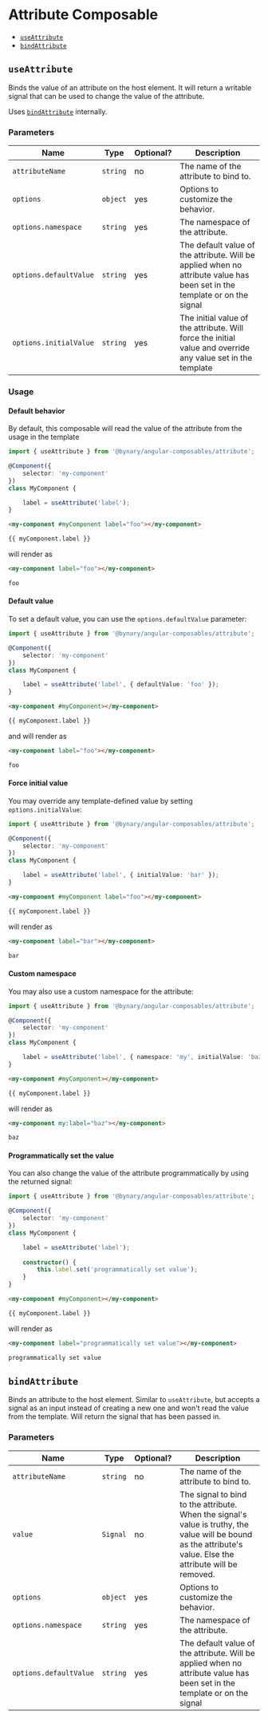 # Attribute Composable

- [`useAttribute`](#useattribute)
- [`bindAttribute`](#bindattribute)


## `useAttribute`

Binds the value of an attribute on the host element.
It will return a writable signal that can be used to change the value of the attribute.

Uses [`bindAttribute`](#bindattribute) internally.

### Parameters

| Name                   | Type     | Optional? | Description                                                                                                               |
|------------------------|----------|-----------|---------------------------------------------------------------------------------------------------------------------------|
| `attributeName`        | `string` | no        | The name of the attribute to bind to.                                                                                     |
| `options`              | `object` | yes       | Options to customize the behavior.                                                                                        |
| `options.namespace`    | `string` | yes       | The namespace of the attribute.                                                                                           |
| `options.defaultValue` | `string` | yes       | The default value of the attribute. Will be applied when no attribute value has been set in the template or on the signal |
| `options.initialValue` | `string` | yes       | The initial value of the attribute. Will force the initial value and override any value set in the template               |


### Usage

#### Default behavior

By default, this composable will read the value of the attribute from the usage in the template

```ts
import { useAttribute } from '@bynary/angular-composables/attribute';

@Component({
    selector: 'my-component'
})
class MyComponent {

    label = useAttribute('label');
}
```

```html
<my-component #myComponent label="foo"></my-component>

{{ myComponent.label }}
```

will render as

```html
<my-component label="foo"></my-component>

foo
```

#### Default value

To set a default value, you can use the `options.defaultValue` parameter:

```ts
import { useAttribute } from '@bynary/angular-composables/attribute';

@Component({
    selector: 'my-component'
})
class MyComponent {

    label = useAttribute('label', { defaultValue: 'foo' });
}
```

```html
<my-component #myComponent></my-component>

{{ myComponent.label }}
```

and will render as

```html
<my-component label="foo"></my-component>

foo
```

#### Force initial value

You may override any template-defined value by setting `options.initialValue`:

```ts
import { useAttribute } from '@bynary/angular-composables/attribute';

@Component({
    selector: 'my-component'
})
class MyComponent {

    label = useAttribute('label', { initialValue: 'bar' });
}
```

```html
<my-component #myComponent label="foo"></my-component>

{{ myComponent.label }}
```

will render as

```html
<my-component label="bar"></my-component>

bar
```

#### Custom namespace

You may also use a custom namespace for the attribute:

```ts
import { useAttribute } from '@bynary/angular-composables/attribute';

@Component({
    selector: 'my-component'
})
class MyComponent {

    label = useAttribute('label', { namespace: 'my', initialValue: 'baz' });
}
```

```html
<my-component #myComponent></my-component>

{{ myComponent.label }}
```

will render as

```html
<my-component my:label="baz"></my-component>

baz
```

#### Programmatically set the value

You can also change the value of the attribute programmatically by using the returned signal:

```ts
import { useAttribute } from '@bynary/angular-composables/attribute';

@Component({
    selector: 'my-component'
})
class MyComponent {

    label = useAttribute('label');
    
    constructor() {
        this.label.set('programmatically set value');
    }
}
```

```html
<my-component #myComponent></my-component>

{{ myComponent.label }}
```

will render as

```html
<my-component label="programmatically set value"></my-component>

programmatically set value
```

## `bindAttribute`

Binds an attribute to the host element. Similar to `useAttribute`, but accepts a signal as an input instead of creating a new one and won't read the value from the template.
Will return the signal that has been passed in.

### Parameters

| Name                   | Type     | Optional? | Description                                                                                                                                                   |
|------------------------|----------|-----------|---------------------------------------------------------------------------------------------------------------------------------------------------------------|
| `attributeName`        | `string` | no        | The name of the attribute to bind to.                                                                                                                         |
| `value`                | `Signal` | no        | The signal to bind to the attribute. When the signal's value is truthy, the value will be bound as the attribute's value. Else the attribute will be removed. | 
| `options`              | `object` | yes       | Options to customize the behavior.                                                                                                                            |
| `options.namespace`    | `string` | yes       | The namespace of the attribute.                                                                                                                               |
| `options.defaultValue` | `string` | yes       | The default value of the attribute. Will be applied when no attribute value has been set in the template or on the signal                                     |

